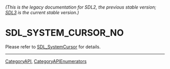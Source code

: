 ###### (This is the legacy documentation for SDL2, the previous stable version; [SDL3](https://wiki.libsdl.org/SDL3/) is the current stable version.)
# SDL_SYSTEM_CURSOR_NO

Please refer to [SDL_SystemCursor](SDL_SystemCursor) for details.

----
[CategoryAPI](CategoryAPI), [CategoryAPIEnumerators](CategoryAPIEnumerators)

